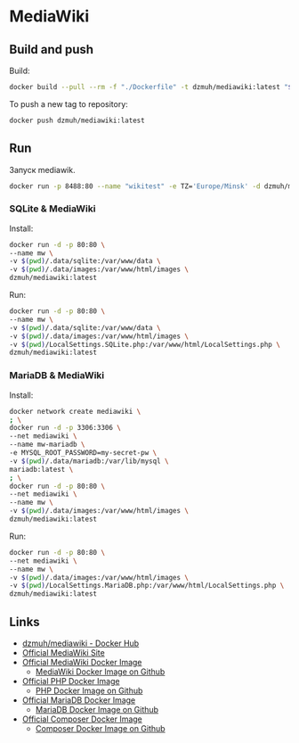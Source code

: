 # MediaWiki

## Build and push

Build:

``` bash
docker build --pull --rm -f "./Dockerfile" -t dzmuh/mediawiki:latest "$(pwd)"
```

To push a new tag to repository:

``` bash
docker push dzmuh/mediawiki:latest
```

## Run

Запуск mediawik.

``` bash
docker run -p 8488:80 --name "wikitest" -e TZ='Europe/Minsk' -d dzmuh/mediawiki
```

### SQLite & MediaWiki

Install:

``` bash
docker run -d -p 80:80 \
--name mw \
-v $(pwd)/.data/sqlite:/var/www/data \
-v $(pwd)/.data/images:/var/www/html/images \
dzmuh/mediawiki:latest
```

Run:

``` bash
docker run -d -p 80:80 \
--name mw \
-v $(pwd)/.data/sqlite:/var/www/data \
-v $(pwd)/.data/images:/var/www/html/images \
-v $(pwd)/LocalSettings.SQLite.php:/var/www/html/LocalSettings.php \
dzmuh/mediawiki:latest
```

### MariaDB & MediaWiki

Install:

```bash
docker network create mediawiki \
; \
docker run -d -p 3306:3306 \
--net mediawiki \
--name mw-mariadb \
-e MYSQL_ROOT_PASSWORD=my-secret-pw \
-v $(pwd)/.data/mariadb:/var/lib/mysql \
mariadb:latest \
; \
docker run -d -p 80:80 \
--net mediawiki \
--name mw \
-v $(pwd)/.data/images:/var/www/html/images \
dzmuh/mediawiki:latest
```

Run:

``` bash
docker run -d -p 80:80 \
--net mediawiki \
--name mw \
-v $(pwd)/.data/images:/var/www/html/images \
-v $(pwd)/LocalSettings.MariaDB.php:/var/www/html/LocalSettings.php \
dzmuh/mediawiki:latest
```

## Links

* [dzmuh/mediawiki - Docker Hub](https://hub.docker.com/repository/docker/dzmuh/mediawiki)
* [Official MediaWiki Site](https://www.mediawiki.org/wiki/MediaWiki)
* [Official MediaWiki Docker Image](https://hub.docker.com/_/mediawiki)
  * [MediaWiki Docker Image on Github](https://github.com/wikimedia/mediawiki-docker)
* [Official PHP Docker Image](https://hub.docker.com/_/php)
  * [PHP Docker Image on Github](https://github.com/docker-library/php)
* [Official MariaDB Docker Image](https://hub.docker.com/_/mariadb)
  * [MariaDB Docker Image on Github](https://github.com/MariaDB/mariadb-docker)
* [Official Composer Docker Image](https://hub.docker.com/_/composer)
  * [Composer Docker Image on Github](https://github.com/composer/docker/)
